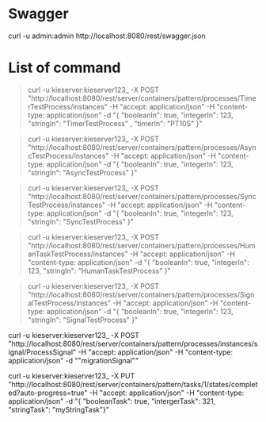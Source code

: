 
# Swagger 

curl -u admin:admin http://localhost:8080/rest/swagger.json 

# List of command


> curl -u kieserver:kieserver123_ -X POST "http://localhost:8080/rest/server/containers/pattern/processes/TimerTestProcess/instances" -H "accept: application/json" -H "content-type: application/json" -d "{ \"booleanIn\": true, \"integerIn\": 123, \"stringIn\": \"TimerTestProcess\" , \"timerIn\": \"PT10S\" }"

> curl -u kieserver:kieserver123_ -X POST "http://localhost:8080/rest/server/containers/pattern/processes/AsyncTestProcess/instances" -H "accept: application/json" -H "content-type: application/json" -d "{ \"booleanIn\": true, \"integerIn\": 123, \"stringIn\": \"AsyncTestProcess\" }"

> curl -u kieserver:kieserver123_ -X POST "http://localhost:8080/rest/server/containers/pattern/processes/SyncTestProcess/instances" -H "accept: application/json" -H "content-type: application/json" -d "{ \"booleanIn\": true, \"integerIn\": 123, \"stringIn\": \"SyncTestProcess\" }"

> curl -u kieserver:kieserver123_ -X POST "http://localhost:8080/rest/server/containers/pattern/processes/HumanTaskTestProcess/instances" -H "accept: application/json" -H "content-type: application/json" -d "{ \"booleanIn\": true, \"integerIn\": 123, \"stringIn\": \"HumanTaskTestProcess\" }"

> curl -u kieserver:kieserver123_ -X POST "http://localhost:8080/rest/server/containers/pattern/processes/SignalTestProcess/instances" -H "accept: application/json" -H "content-type: application/json" -d "{ \"booleanIn\": true, \"integerIn\": 123, \"stringIn\": \"SignalTestProcess\" }"

curl -u kieserver:kieserver123_ -X POST "http://localhost:8080/rest/server/containers/pattern/processes/instances/signal/ProcessSignal" -H "accept: application/json" -H "content-type: application/json" -d "\"migrationSignal\""

curl -u kieserver:kieserver123_ -X PUT "http://localhost:8080/rest/server/containers/pattern/tasks/1/states/completed?auto-progress=true" -H "accept: application/json" -H "content-type: application/json" -d "{ \"booleanTask\": true, \"intergerTask\": 321, \"stringTask\": \"myStringTask\"}"